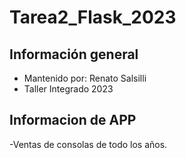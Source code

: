 # Tarea2_Flask_2023

## Información general
- Mantenido por: Renato Salsilli
- Taller Integrado 2023

## Informacion de APP 
-Ventas de consolas de todo los años.
